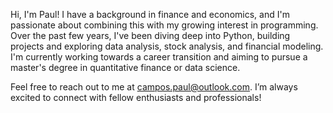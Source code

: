 Hi, I'm Paul!
I have a background in finance and economics, and I'm passionate about combining this with my growing interest in programming. 
Over the past few years, I've been diving deep into Python, building projects and exploring data analysis, stock analysis, and financial modeling. 
I'm currently working towards a career transition and aiming to pursue a master's degree in quantitative finance or data science.

Feel free to reach out to me at campos.paul@outlook.com. I’m always excited to connect with fellow enthusiasts and professionals!

<!---
CampsPA/CampsPA is a ✨ special ✨ repository because its `README.md` (this file) appears on your GitHub profile.
You can click the Preview link to take a look at your changes.
--->
